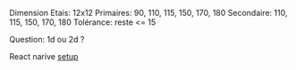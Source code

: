 Dimension Etais: 12x12
Primaires: 90, 110, 115, 150, 170, 180
Secondaire: 110, 115, 150, 170, 180
Tolérance: reste <= 15


Question: 1d ou 2d ?

React narive
[setup]([setup](https://reactnative.dev/docs/environment-setup))